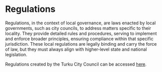 # Regulations

Regulations, in the context of local governance, are laws enacted by local governments, such as city councils, to address matters specific to their locality. They provide detailed rules and procedures, serving to implement and enforce broader principles, ensuring compliance within that specific jurisdiction. These local regulations are legally binding and carry the force of law, but they must always align with higher-level state and national legislation.

Regulations created by the Turku City Council can be accessed [here](https://github.com/tkufi/Turku-Legislation/tree/main/docs/regulations).